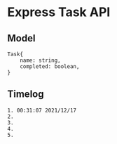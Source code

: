 # Express Task API

## Model

	Task{
		name: string,
		completed: boolean,
	}
	

## Timelog

	1. 00:31:07 2021/12/17
	2.
	3.
	4.
	5.
	
